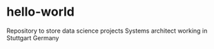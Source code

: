 # hello-world
Repository to store data science projects
Systems architect working in Stuttgart Germany

